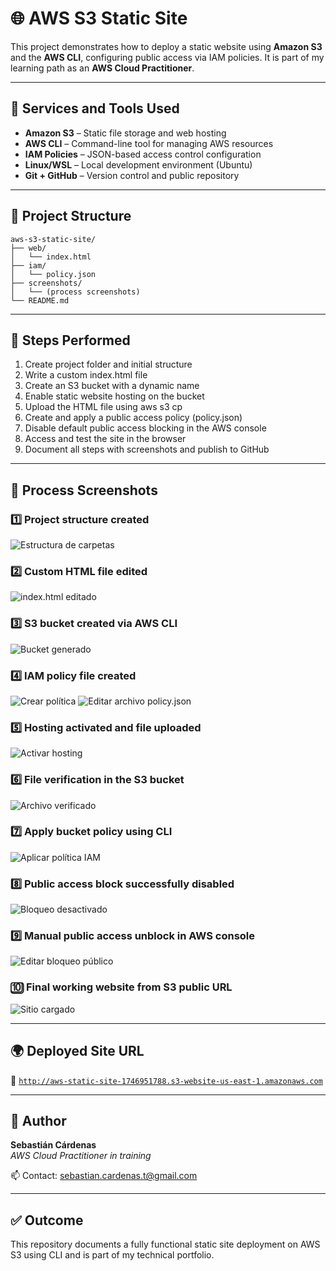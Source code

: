 # 🌐 AWS S3 Static Site

This project demonstrates how to deploy a static website using **Amazon S3** and the **AWS CLI**, configuring public access via IAM policies. It is part of my learning path as an **AWS Cloud Practitioner**.

---

## 🔧 Services and Tools Used

- **Amazon S3** – Static file storage and web hosting
- **AWS CLI** – Command-line tool for managing AWS resources
- **IAM Policies** – JSON-based access control configuration
- **Linux/WSL** – Local development environment (Ubuntu)
- **Git + GitHub** – Version control and public repository

---

## 📁 Project Structure

```plaintext
aws-s3-static-site/
├── web/
│   └── index.html
├── iam/
│   └── policy.json
├── screenshots/
│   └── (process screenshots)
└── README.md
```
---

## 🚀 Steps Performed

1. Create project folder and initial structure
2. Write a custom index.html file
3. Create an S3 bucket with a dynamic name
4. Enable static website hosting on the bucket
5. Upload the HTML file using aws s3 cp
6. Create and apply a public access policy (policy.json)
7. Disable default public access blocking in the AWS console
8. Access and test the site in the browser
9. Document all steps with screenshots and publish to GitHub

---

## 📸 Process Screenshots

### 1️⃣ Project structure created
![Estructura de carpetas](screenshots/01-crear-carpeta.png)

### 2️⃣ Custom HTML file edited
![index.html editado](screenshots/02-index-html.png)

### 3️⃣ S3 bucket created via AWS CLI
![Bucket generado](screenshots/03-crear-bucket.png)

### 4️⃣ IAM policy file created
![Crear política](screenshots/04-crear-politica.png)
![Editar archivo policy.json](screenshots/editar_politica.png)

### 5️⃣ Hosting activated and file uploaded
![Activar hosting](screenshots/05-activar-hosting-subir.png)

### 6️⃣ File verification in the S3 bucket
![Archivo verificado](screenshots/06-verificar-subida.png)

### 7️⃣ Apply bucket policy using CLI
![Aplicar política IAM](screenshots/07-aplicar-politica.png)

### 8️⃣ Public access block successfully disabled
![Bloqueo desactivado](screenshots/08-bloqueo-desactivado.png)

### 9️⃣ Manual public access unblock in AWS console
![Editar bloqueo público](screenshots/09-editar-bloqueo.png)

### 🔟 Final working website from S3 public URL
![Sitio cargado](screenshots/10-sitio-final.png)

---

## 🌍 Deployed Site URL

🔗 [`http://aws-static-site-1746951788.s3-website-us-east-1.amazonaws.com`](http://aws-static-site-1746951788.s3-website-us-east-1.amazonaws.com)

---

## 👤 Author

**Sebastián Cárdenas**  
*AWS Cloud Practitioner in training*

📫 Contact: [sebastian.cardenas.t@gmail.com](mailto:sebastian.cardenas.t@gmail.com)

---

## ✅ Outcome

This repository documents a fully functional static site deployment on AWS S3 using CLI and is part of my technical portfolio.
